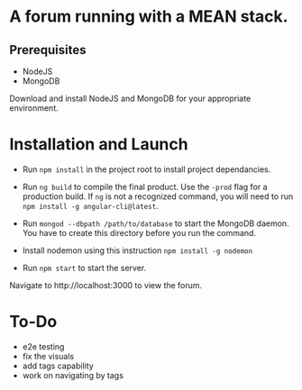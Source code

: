# A forum running with a MEAN stack.

## Prerequisites
- NodeJS
- MongoDB

Download and install NodeJS and MongoDB for your appropriate environment.

# Installation and Launch

- Run `npm install` in the project root to install project dependancies.

- Run `ng build` to compile the final product.  Use the `-prod` flag for a production build.
    If `ng` is not a recognized command, you will need to run `npm install -g angular-cli@latest`.

- Run `mongod --dbpath /path/to/database` to start the MongoDB daemon.  You have to create this directory before you run the command.

- Install nodemon using this instruction `npm install -g nodemon`

- Run `npm start` to start the server.

Navigate to http://localhost:3000 to view the forum.

# To-Do
- e2e testing
- fix the visuals
- add tags capability
- work on navigating by tags
